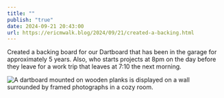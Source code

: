 ```yaml
---
title: ""
publish: "true"
date: 2024-09-21 20:43:00
url: https://ericmwalk.blog/2024/09/21/created-a-backing.html
---
```


Created a backing board for our Dartboard that has been in the garage for approximately 5 years. Also, who starts projects at 8pm on the day before they leave for a work trip that leaves at 7:10 the next morning.

![A dartboard mounted on wooden planks is displayed on a wall surrounded by framed photographs in a cozy room.](https://ericmwalk.blog/uploads/2024/img-1991.jpeg)